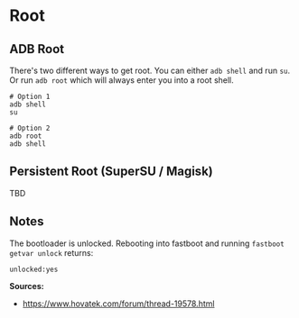 # Root

## ADB Root

There's two different ways to get root. You can either `adb shell` and run `su`. Or run `adb root` which will always enter you into a root shell.

```
# Option 1
adb shell
su

# Option 2
adb root
adb shell
```

## Persistent Root (SuperSU / Magisk)

TBD

## Notes

The bootloader is unlocked. Rebooting into fastboot and running `fastboot getvar unlock` returns:

```
unlocked:yes
```

**Sources:**

- https://www.hovatek.com/forum/thread-19578.html
